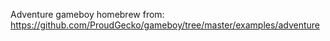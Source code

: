Adventure gameboy homebrew from: https://github.com/ProudGecko/gameboy/tree/master/examples/adventure 